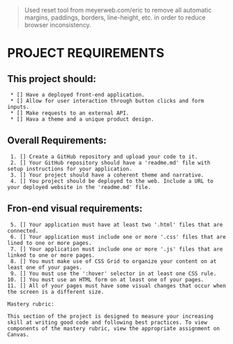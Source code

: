 > Used reset tool from meyerweb.com/eric to remove all automatic
> margins, paddings, borders, line-height, etc. in order to reduce
> browser inconsistency.

PROJECT REQUIREMENTS
=======================

This project should:
--------------------

     * [] Have a deployed front-end application.
     * [] Allow for user interaction through button clicks and form inputs.
     * [] Make requests to an external API.
     * [] Hava a theme and a unique product design.

Overall Requirements:
---------------------

     1. [] Create a GitHub repository and upload your code to it.
     2. [] Your GitHub repository should have a 'readme.md' file with setup instructions for your application.
     3. [] Your project should have a coherent theme and narrative.
     4. [] You project should be deployed to the web. Include a URL to your deployed website in the 'readme.md' file.

Fron-end visual requirements:
-----------------------------

     5. [] Your application must have at least two '.html' files that are connected.
     6. [] Your application must include one or more '.css' files that are lined to one or more pages.
     7. [] Your application must include one or more '.js' files that are linked to one or more pages.
     8. [] You must make use of CSS Grid to organize your content on at least one of your pages.
     9. [] You must use the ':hover' selector in at least one CSS rule.
    10. [] You must use an HTML form on at least one of your pages.
    11. [] All of your pages must have some visual changes that occur when the screen is a different size.

    Mastery rubric:

    This section of the project is designed to measure your increasing skill at writing good code and following best practices. To view components of the mastery rubric, view the appropriate assignment on Canvas.




